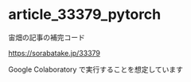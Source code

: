 # article_33379_pytorch

宙畑の記事の補完コード

<https://sorabatake.jp/33379>

Google Colaboratory で実行することを想定しています
